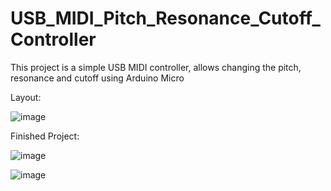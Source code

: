 # USB_MIDI_Pitch_Resonance_Cutoff_Controller
This project is a simple USB MIDI controller, allows changing the pitch, resonance and cutoff using Arduino Micro

Layout:

![image](https://github.com/omeriko9/USB_MIDI_Pitch_Resonance_Cutoff_Controller/assets/5153984/65f7e0f4-d5d0-4404-b88f-5a2dce85ce3b)

Finished Project:

![image](https://github.com/omeriko9/USB_MIDI_Pitch_Resonance_Cutoff_Controller/assets/5153984/2432da94-b2d2-4ea6-802c-45f09a2055a6)

![image](https://github.com/omeriko9/USB_MIDI_Pitch_Resonance_Cutoff_Controller/assets/5153984/dcd7d724-a06b-4777-b076-430915c56a31)


